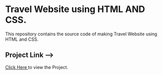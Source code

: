 # Travel Website using HTML AND CSS. 
This repository contains the source code of making Travel Website using HTML and CSS.
<br>
<h2>Project Link --> </h2><span><a href="https://aniketkumar7.github.io/Travel-Website/#explore"  target="_blank">Click Here </a> to view the Project.</span>

